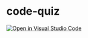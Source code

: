 # code-quiz

[![Open in Visual Studio Code](https://open.vscode.dev/badges/open-in-vscode.svg)](https://open.vscode.dev/liaobrien/code-quiz)
